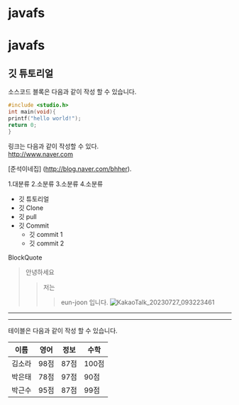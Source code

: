 # javafs

# javafs

## 깃 튜토리얼
소스코드 블록은 다음과 같이 작성 할 수 있습니다.

```c
#include <studio.h>
int main(void){
printf("hello world!");
return 0;
}
```
링크는 다음과 같이 작성할 수 있다.\
http://www.naver.com

[준석이네집] (http://blog.naver.com/bhher).

1.대분류
  2.소분류
  3.소분류
  4.소분류

* 깃 튜토리얼
* 깃 Clone
* 깃 pull
* 깃 Commit
  * 깃 commit 1
  * 깃 commit 2

BlockQuote
> 안녕하세요
> > 저는
> > > eun-joon 입니다.
> > > ![KakaoTalk_20230727_093223461](https://github.com/wan0706/javafs/assets/130129344/ca6cea4f-f64d-4a20-b23d-a49c8f43faf1)


---


***

테이블은 다음과 같이 작성 할 수 있습니다.

이름|영어|정보|수학
---|---|---|---|
김소라|98점|87점|100점
박은태|78점|97점|90점
박근수|95점|87점|99점










